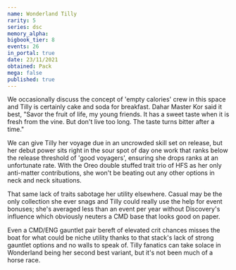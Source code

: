 ```yaml
---
name: Wonderland Tilly
rarity: 5
series: dsc
memory_alpha:
bigbook_tier: 8
events: 26
in_portal: true
date: 23/11/2021
obtained: Pack
mega: false
published: true
---
```


We occasionally discuss the concept of 'empty calories' crew in this space and Tilly is certainly cake and soda for breakfast. Dahar Master Kor said it best, "Savor the fruit of life, my young friends. It has a sweet taste when it is fresh from the vine. But don't live too long. The taste turns bitter after a time."

We can give Tilly her voyage due in an uncrowded skill set on release, but her debut power sits right in the sour spot of day one work that ranks below the release threshold of 'good voyagers', ensuring she drops ranks at an unfortunate rate. With the Oreo double stuffed trait trio of HFS as her only anti-matter contributions, she won't be beating out any other options in neck and neck situations.

That same lack of traits sabotage her utility elsewhere. Casual may be the only collection she ever snags and Tilly could really use the help for event bonuses; she's averaged less than an event per year without Discovery's influence which obviously neuters a CMD base that looks good on paper.

Even a CMD/ENG gauntlet pair bereft of elevated crit chances misses the boat for what could be niche utility thanks to that stack's lack of strong gauntlet options and no walls to speak of. Tilly fanatics can take solace in Wonderland being her second best variant, but it's not been much of a horse race.
